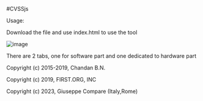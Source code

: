 #CVSSjs

Usage:

Download the file and use index.html to use the tool


![image](https://user-images.githubusercontent.com/50102383/234880296-eb2106fd-b0f5-4dbd-b8d9-5bd8a12943e3.png)




There are 2 tabs, one for software part and one dedicated to hardware part


Copyright (c) 2015-2019, Chandan B.N.

Copyright (c) 2019, FIRST.ORG, INC

Copyright (c) 2023, Giuseppe Compare (Italy,Rome)

